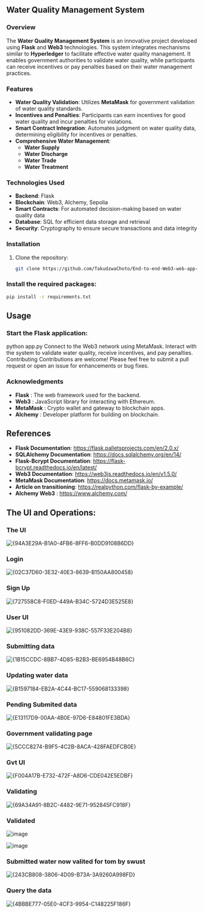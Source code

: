 ## Water Quality Management System

### Overview
The **Water Quality Management System** is an innovative project developed using **Flask** and **Web3** technologies. This system integrates mechanisms similar to **Hyperledger** to facilitate effective water quality management. It enables government authorities to validate water quality, while participants can receive incentives or pay penalties based on their water management practices.

### Features
- **Water Quality Validation**: Utilizes **MetaMask** for government validation of water quality standards.
- **Incentives and Penalties**: Participants can earn incentives for good water quality and incur penalties for violations.
- **Smart Contract Integration**: Automates judgment on water quality data, determining eligibility for incentives or penalties.
- **Comprehensive Water Management**:
  - **Water Supply**
  - **Water Discharge**
  - **Water Trade**
  - **Water Treatment**

### Technologies Used
- **Backend**: Flask
- **Blockchain**: Web3, Alchemy, Sepolia
- **Smart Contracts**: For automated decision-making based on water quality data
- **Database**: SQL for efficient data storage and retrieval
- **Security**: Cryptography to ensure secure transactions and data integrity

### Installation
1. Clone the repository:
   ```bash
   git clone https://github.com/TakudzwaChoto/End-to-end-Web3-web-app-for-water-quality-management.git
   ```
### Install the required packages:

 ```bash
pip install -r requirements.txt
 ```
## Usage
### Start the Flask application:
python app.py
Connect to the Web3 network using MetaMask.
Interact with the system to validate water quality, receive incentives, and pay penalties.
Contributing
Contributions are welcome! Please feel free to submit a pull request or open an issue for enhancements or bug fixes.

### Acknowledgments
- **Flask** : The web framework used for the backend.
- **Web3** : JavaScript library for interacting with Ethereum.
- **MetaMask** : Crypto wallet and gateway to blockchain apps.
- **Alchemy** : Developer platform for building on blockchain.

## References
- **Flask Documentation**: https://flask.palletsprojects.com/en/2.0.x/
- **SQLAlchemy Documentation**: https://docs.sqlalchemy.org/en/14/
- **Flask-Bcrypt Documentation**: https://flask-bcrypt.readthedocs.io/en/latest/
- **Web3 Documentation**: https://web3js.readthedocs.io/en/v1.5.0/
- **MetaMask Documentation**: https://docs.metamask.io/
- **Article on transitioning**: https://realpython.com/flask-by-example/
- **Alchemy Web3**            : https://www.alchemy.com/


## The UI and Operations:
### The UI
![{94A3E29A-B1A0-4FB6-8FF6-B0DD9108B6DD}](https://github.com/user-attachments/assets/c66ef1aa-10a9-4059-841d-2bdf6c5bb1d1)

### Login
![{02C37D60-3E32-40E3-8639-B150AA800458}](https://github.com/user-attachments/assets/c12ae1d2-221f-4ba7-ad30-7ab877d4e964)

### Sign Up
![{727558C8-F0ED-449A-B34C-5724D3E525E8}](https://github.com/user-attachments/assets/115ab0fe-18c3-4834-92c9-d18cd7b34020)

### User UI
![{951082DD-369E-43E9-938C-557F33E204B8}](https://github.com/user-attachments/assets/f54c5f89-eadc-43ac-9963-e831ba0b8d69)

### Submitting data
![{1B15CCDC-8BB7-4D85-B2B3-BE6954B48B6C}](https://github.com/user-attachments/assets/49c1bbb2-12f6-4a66-8fbe-7a4bd4455fca)

### Updating water data
![{B1597184-EB2A-4C44-BC17-559068133398}](https://github.com/user-attachments/assets/5b248195-183b-4e33-9139-0863d904b493)

###  Pending Submited data
![{E13117D9-00AA-4B0E-97D6-E84801FE3BDA}](https://github.com/user-attachments/assets/30ce8c13-acbe-49ff-a867-f0cf1cc64928)

### Government validating page
![{5CCC8274-B9F5-4C2B-8ACA-428FAEDFCB0E}](https://github.com/user-attachments/assets/bdc72bf9-cecf-4a92-b4e8-0a52320a044a)

### Gvt UI
![{F004A17B-E732-472F-A8D6-CDE042E5EDBF}](https://github.com/user-attachments/assets/a32709ca-1396-4b8c-82d8-622397e11653)

### Validating 
![{69A34A91-8B2C-4482-9E71-952845FC918F}](https://github.com/user-attachments/assets/9227f01f-6237-4a25-8434-b23016658b0d)

### Validated
![image](https://github.com/user-attachments/assets/d3930758-aa0a-4722-a998-68efb7b24dac)

![image](https://github.com/user-attachments/assets/a9d64dab-3041-4067-b549-8cff030dda60)

### Submitted water now valited for tom by swust
![{243CB808-3806-4D09-B73A-3A9260A998FD}](https://github.com/user-attachments/assets/a9288273-0712-4c16-8983-6d5f21793962)

### Query the data
![{4BBBE777-05E0-4CF3-9954-C148225F186F}](https://github.com/user-attachments/assets/12b5bfbd-568e-4ee2-8ab3-e6877289cf57)







